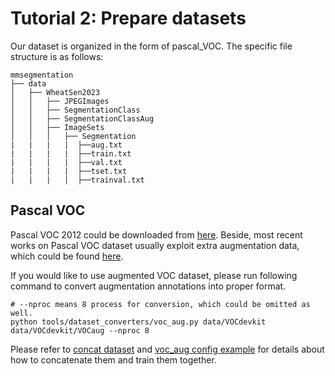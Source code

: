 # Tutorial 2: Prepare datasets

Our dataset is organized in the form of pascal_VOC. The specific file structure is as follows:



```none
mmsegmentation
├── data
│   ├── WheatSen2023
│   │   ├── JPEGImages
│   │   ├── SegmentationClass
│   │   ├── SegmentationClassAug
│   │   ├── ImageSets
│   │   │   ├── Segmentation
|   |   |   |  ├──aug.txt
|   |   |   |  ├──train.txt
|   |   |   |  ├──val.txt
|   |   |   |  ├──tset.txt
|   |   |   |  ├──trainval.txt
```

## Pascal VOC

Pascal VOC 2012 could be downloaded from [here](http://host.robots.ox.ac.uk/pascal/VOC/voc2012/VOCtrainval_11-May-2012.tar).
Beside, most recent works on Pascal VOC dataset usually exploit extra augmentation data, which could be found [here](http://www.eecs.berkeley.edu/Research/Projects/CS/vision/grouping/semantic_contours/benchmark.tgz).

If you would like to use augmented VOC dataset, please run following command to convert augmentation annotations into proper format.

```shell
# --nproc means 8 process for conversion, which could be omitted as well.
python tools/dataset_converters/voc_aug.py data/VOCdevkit data/VOCdevkit/VOCaug --nproc 8
```

Please refer to [concat dataset](../advanced_guides/add_datasets.md#concatenate-dataset) and [voc_aug config example](../../../configs/_base_/datasets/pascal_voc12_aug.py) for details about how to concatenate them and train them together.
